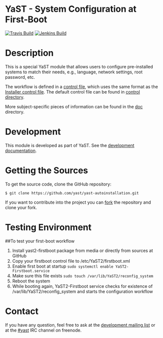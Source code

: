 YaST - System Configuration at First-Boot
=========================================

[![Travis Build](https://travis-ci.org/yast/yast-firstboot.svg?branch=master)](https://travis-ci.org/yast/yast-firstboot)
[![Jenkins Build](http://img.shields.io/jenkins/s/https/ci.opensuse.org/yast-firstboot-master.svg)](https://ci.opensuse.org/view/Yast/job/yast-firstboot-master/)

Description
===========

This is a special YaST module that allows users to configure pre-installed
systems to match their needs, e.g., language, network settings, root password,
etc.

The workflow is defined in a
[control file](control/firstboot.xml),
which uses the same format as the
[Installer control file](https://github.com/yast/yast-installation/blob/master/doc/control-file.md).
The default control file can be found in
[control directory](control).

More subject-specific pieces of information can be found in the [doc](doc)
directory.

Development
===========

This module is developed as part of YaST. See the
[development documentation](http://yastgithubio.readthedocs.org/en/latest/development/).

Getting the Sources
===================

To get the source code, clone the GitHub repository:

    $ git clone https://github.com/yast/yast-autoinstallation.git

If you want to contribute into the project you can
[fork](https://help.github.com/articles/fork-a-repo/) the repository and clone your fork.

Testing Environment
===================

##To test your first-boot workflow

1. Install yast2-firstboot package from media or directly from sources at GitHub
2. Copy your firstboot control file to /etc/YaST2/firstboot.xml
3. Enable first boot at startup `sudo systemctl enable YaST2-Firstboot.service`
4. Make sure this file exists `sudo touch /var/lib/YaST2/reconfig_system`
5. Reboot the system
6. While booting again, YaST2-Firstboot service checks for existence of
   /var/lib/YaST2/reconfig_system and starts the configuration workflow

Contact
=======

If you have any question, feel free to ask at the [development mailing
list](http://lists.opensuse.org/yast-devel/) or at the
[#yast](https://webchat.freenode.net/?channels=%23yast) IRC channel on freenode.
